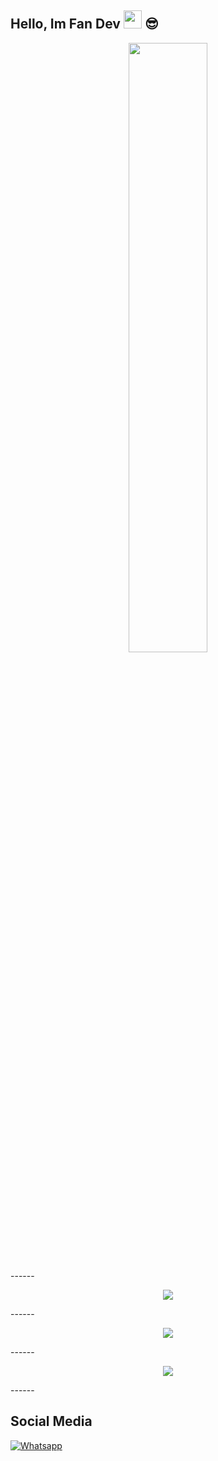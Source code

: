 ## Hello, Im Fan Dev <img src="https://github.com/TheDudeThatCode/TheDudeThatCode/blob/master/Assets/Hi.gif" width="29px"> :sunglasses:

<p align="center">
  <img src="https://c.tenor.com/p-tsA5hdz2cAAAAi/crying-cute-anime.gif" width="50%" />
</p> 
------

   <p align="center">
  <a href="https://github.com/FanDev404"><img src="https://github-readme-stats.vercel.app/api?username=FanDev404&theme=tokyonight&show_icons=true" /></a>
</p>
------

<p align="center">
  <a href="https://github.com/FanDev404"><img src="https://github-readme-streak-stats.herokuapp.com?user=FanDev404&theme=tokyonight&hide_border=false&properties=background&border=%239611C5FF" /><a>
</p>
------

<p align="center">
  <a href="https://github.com/FanDev404"><img src="https://github-readme-stats.vercel.app/api/top-langs?username=FanDev404&theme=tokyonight&layout=compact" /></a>
</p>
------

  
      
## Social Media
<a href="https://wa.me/62895623764600" target="_blank"><img src="https://img.shields.io/badge/Whatsapp-%808080.svg?&style=flat-square&logo=Whatsapp&logoColor=white" alt="Whatsapp"></a>
